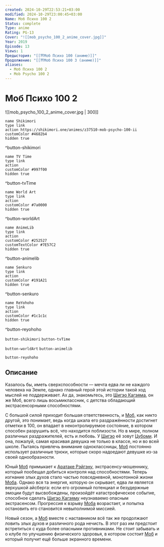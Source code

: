 ```yaml
---
created: 2024-10-29T22:53:21+03:00
modified: 2024-10-29T23:00:45+03:00
Name: Моб Психо 100 2
Status: complete
Type: anime
Rating: PG-13
Cover: "![[mob_psycho_100_2_anime_cover.jpg]]"
Year: 2019
Episode: 13
Views: 1
Предыстория: "[[⛩️Моб Психо 100 (аниме)]]"
Продолжение: "[[⛩️Моб Психо 100 3 (аниме)]]"
aliases:
  - Моб Психо 100 2
  - Mob Psycho 100 2
---
```


# Моб Психо 100 2

![[mob_psycho_100_2_anime_cover.jpg | 300]]

```button
name Shikimori
type link
action https://shikimori.one/animes/z37510-mob-psycho-100-ii
customColor #4682b4
hidden true
```
^button-shikimori

```button
name TV Time
type link
action 
customColor #997f00
hidden true
```
^button-tvTime

```button
name World Art
type link
action 
customColor #7a0000
hidden true
```
^button-worldArt

```button
name AnimeLib
type link
action 
customColor #252527
customTextColor #7E57C2
hidden true
```
^button-animelib

```button
name Senkuro
type link
action 
customColor #191A21
hidden true
```
^button-senkuro

```button
name ReYohoho
type link
action 
customColor #1c1c1c
hidden true
```
^button-reyohoho



`button-shikimori` `button-tvTime`

`button-worldArt` `button-animelib`

`button-reyohoho`

## Описание

Казалось бы, иметь сверхспособности — мечта едва ли не каждого человека на Земле, однако главный герой этой истории такой ход мыслей не поддерживает. Ах да, знакомьтесь, это [Шигэо Кагэяма](https://shikimori.one/characters/109929-shigeo-kageyama), он же Моб, всего лишь восьмиклассник, с детства обладающий экстрасенсорными способностями.

С большой силой приходит большая ответственность, и [Моб](https://shikimori.one/characters/109929-shigeo-kageyama), как никто другой, это понимает, ведь когда шкала его раздражённости достигнет отметки в 100, он впадает в неконтролируемое состояние, в котором способен разрушить всё, что находится поблизости. Но в мире, полном различных раздражителей, есть и любовь. У [Шигэо](https://shikimori.one/characters/109929-shigeo-kageyama) её зовут [Цубоми](https://shikimori.one/characters/124789-tsubomi-takane). И она, пожалуй, самая красивая девушка не только в классе, но и во всей школе. Пытаясь привлечь внимание одноклассницы, [Моб](https://shikimori.one/characters/109929-shigeo-kageyama) постоянно использует различные трюки, которые скоро надоедают девушке из-за своей однообразности.

Юный [Моб](https://shikimori.one/characters/109929-shigeo-kageyama) примыкает к [Аратаке Рэйгэну](https://shikimori.one/characters/109931-arataka-reigen), экстрасенсу-мошеннику, который пообещал добиться контроля над способностями. Теперь изгнание злых духов стало частью повседневной, монотонной жизни [Моба](https://shikimori.one/characters/109929-shigeo-kageyama). Однако вся та энергия, которую он скрывает, едва ли является верхушкой айсберга: если его огромный потенциал и безудержные эмоции будут высвобождены, произойдёт катастрофическое событие, способное сделать [Шигэо Кагэяму](https://shikimori.one/characters/109929-shigeo-kageyama) неузнаваемо опасным экстрасенсом. Прогрессия к взрыву [Моба](https://shikimori.one/characters/109929-shigeo-kageyama) возрастает, и попытка остановить его становится невыполнимой миссией.

Новый сезон, а [Моб](https://shikimori.one/characters/109929-shigeo-kageyama) вместе с наставником всё так же продолжают ловить злых духов и различного рода нечисть. В этот раз им предстоит встретиться с куда более опасными противниками. Не стоит забывать и о клубе по улучшению физического здоровья, в котором состоит [Моб](https://shikimori.one/characters/109929-shigeo-kageyama) и который получит ещё больше экранного времени.
